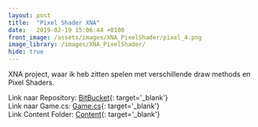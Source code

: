 ```yaml
---
layout: post
title:  "Pixel Shader XNA"
date:   2019-02-19 15:06:44 +0100
front_image: /assets/images/XNA_PixelShader/pixel_4.png
image_library: /images/XNA_PixelShader/
hide: true
---
```


XNA project, waar ik heb zitten spelen met verschillende draw methods en Pixel Shaders.

Link naar Repository: [BitBucket][xna_bitbucket_repo]{: target='_blank'}  
Link naar Game.cs: [Game.cs][xna_shader_game]{: target='_blank'}  
Link Content Folder: [Content][xna_shader_content]{: target='_blank'}  

[xna_bitbucket_repo]: https://bitbucket.org/jos_boon/xna_projects/src/master/
[xna_shader_content]: https://bitbucket.org/jos_boon/xna_projects/src/master/ClipStencilPixel_Overflown/ClipStencilPixel_Overflown/ClipStencilPixel_OverflownContent/
[xna_shader_game]: https://bitbucket.org/jos_boon/xna_projects/src/master/ClipStencilPixel_Overflown/ClipStencilPixel_Overflown/ClipStencilPixel_Overflown/Game1.cs
